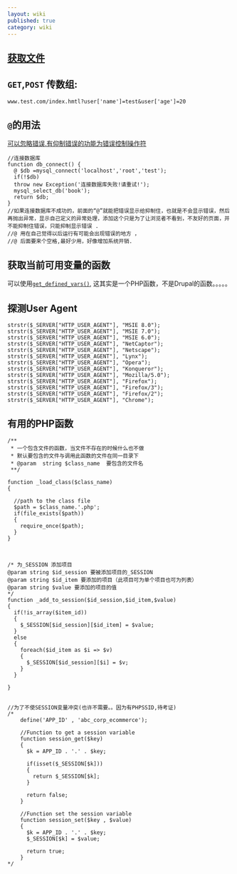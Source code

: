 ```yaml
---
layout: wiki
published: true
category: wiki
---
```


## [获取文件](http://www.ibm.com/developerworks/cn/opensource/os-php-readfiles)

##  `GET`,`POST` 传数组: 
`www.test.com/index.hmtl?user['name']=test&user['age']=20`

## `@`的用法
[可以忽略错误,有仰制错误的功能为错误控制操作符](http://www.jb51.net/article/19084.htm)

```
//连接数据库
function db_connect() {
  @ $db =mysql_connect('localhost','root','test');
  if(!$db)
  throw new Exception('连接数据库失败!请重试!');
  mysql_select_db('book');
  return $db;
}
//如果连接数据库不成功的，前面的“@”就能把错误显示给抑制住，也就是不会显示错误，然后再抛出异常，显示自己定义的异常处理，添加这个只是为了让浏览者不看到，不友好的页面，并不能抑制住错误，只能抑制显示错误 .
//@ 用在自己觉得以后运行有可能会出现错误的地方 ， 
//@ 后面要来个空格,最好少用，好像增加系统开销.
```

## 获取当前可用变量的函数
可以使用[`get_defined_vars()`](http://php.net/manual/en/function.get-defined-vars.php), 这其实是一个PHP函数，不是Drupal的函数。。。。。

## 探测User Agent

    strstr($_SERVER["HTTP_USER_AGENT"], "MSIE 8.0");
    strstr($_SERVER["HTTP_USER_AGENT"], "MSIE 7.0");
    strstr($_SERVER["HTTP_USER_AGENT"], "MSIE 6.0");
    strstr($_SERVER["HTTP_USER_AGENT"], "NetCaptor");
    strstr($_SERVER["HTTP_USER_AGENT"], "Netscape");
    strstr($_SERVER["HTTP_USER_AGENT"], "Lynx");
    strstr($_SERVER["HTTP_USER_AGENT"], "Opera");
    strstr($_SERVER["HTTP_USER_AGENT"], "Konqueror");
    strstr($_SERVER["HTTP_USER_AGENT"], "Mozilla/5.0");
    strstr($_SERVER["HTTP_USER_AGENT"], "Firefox");
    strstr($_SERVER["HTTP_USER_AGENT"], "Firefox/3");
    strstr($_SERVER["HTTP_USER_AGENT"], "Firefox/2"); 
    strstr($_SERVER["HTTP_USER_AGENT"], "Chrome");
## 有用的PHP函数
```
/**
 * 一个包含文件的函数，当文件不存在的时候什么也不做
 * 默认要包含的文件与调用此函数的文件在同一目录下
 * @param  string $class_name  要包含的文件名
 **/
 
function _load_class($class_name)
{
  
  //path to the class file
  $path = $class_name.'.php';
  if(file_exists($path))
  {
    require_once($path);
  }
}
 
 
 
/* 为_SESSION 添加项目
@param string $id_session 要被添加项目的_SESSION
@param string $id_item 要添加的项目（此项目可为单个项目也可为列表）
@param string $value 要添加的项目的值 
*/
function _add_to_session($id_session,$id_item,$value)
{
  if(!is_array($item_id))
  {
    $_SESSION[$id_session][$id_item] = $value;
  }
  else
  {
    foreach($id_item as $i => $v)
    {
      $_SESSION[$id_session][$i] = $v;
    }
  }
  
}
 
 
//为了不使SESSION变量冲突(也许不需要。。因为有PHPSSID,待考证)
/*
    define('APP_ID' , 'abc_corp_ecommerce');
 
    //Function to get a session variable
    function session_get($key)
    {
      $k = APP_ID . '.' . $key;
 
      if(isset($_SESSION[$k]))
      {
        return $_SESSION[$k];
      }
 
      return false;
    }
 
    //Function set the session variable
    function session_set($key , $value)
    {
      $k = APP_ID . '.' . $key;
      $_SESSION[$k] = $value;
 
      return true;
    }
*/
```
